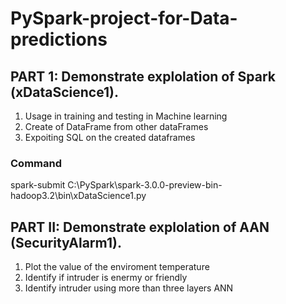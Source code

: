 # PySpark-project-for-Data-predictions

## PART 1: Demonstrate explolation of Spark (xDataScience1).

1. Usage in training and testing in Machine learning
2. Create of DataFrame from other dataFrames
3. Expoiting SQL on the created dataframes

 ### Command
 spark-submit C:\PySpark\spark-3.0.0-preview-bin-hadoop3.2\bin\xDataScience1.py

## PART II: Demonstrate explolation of AAN (SecurityAlarm1).

1. Plot the value of the enviroment temperature
2. Identify if intruder is enermy or friendly
3. Identify intruder using more than three layers ANN